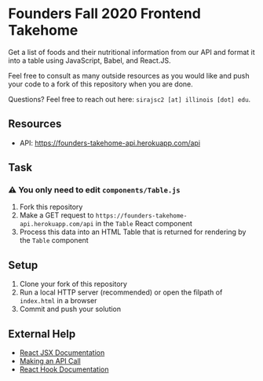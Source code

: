 # Founders Fall 2020 Frontend Takehome

Get a list of foods and their nutritional information from our API and format it into a table using JavaScript, Babel, and React.JS.

Feel free to consult as many outside resources as you would like and push your code to a fork of this repository when you are done.

Questions? Feel free to reach out here: `sirajsc2 [at] illinois [dot] edu`.

## Resources

* API: https://founders-takehome-api.herokuapp.com/api

## Task

### ⚠️ You only need to edit `components/Table.js`

1. Fork this repository
2. Make a GET request to `https://founders-takehome-api.herokuapp.com/api` in the `Table` React component
3. Process this data into an HTML Table that is returned for rendering by the `Table` component

## Setup

1. Clone your fork of this repository
2. Run a local HTTP server (recommended) or open the filpath of `index.html` in a browser
3. Commit and push your solution

## External Help

* [React JSX Documentation](https://reactjs.org/docs/introducing-jsx.html)
* [Making an API Call](https://developer.mozilla.org/en-US/docs/Web/API/Fetch_API)
* [React Hook Documentation](https://reactjs.org/docs/hooks-intro.html)